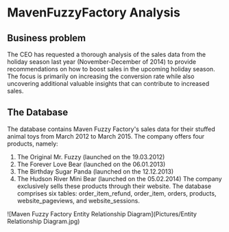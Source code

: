 # MavenFuzzyFactory Analysis
## Business problem
The CEO has requested a thorough analysis of the sales data from the holiday season last year (November-December of 2014) to provide recommendations on how to boost sales in the upcoming holiday season. The focus is primarily on increasing the conversion rate while also uncovering additional valuable insights that can contribute to increased sales.

## The Database
The database contains Maven Fuzzy Factory's sales data for their stuffed animal toys from March 2012 to March 2015. The company offers four products, namely:
1.	The Original Mr. Fuzzy (launched on the 19.03.2012)
2.	The Forever Love Bear (launched on the 06.01.2013)
3.	The Birthday Sugar Panda (launched on the 12.12.2013)
4.	The Hudson River Mini Bear (launched on the 05.02.2014)
The company exclusively sells these products through their website. The database comprises six tables: order_item_refund, order_item, orders, products, website_pageviews, and website_sessions.

![Maven Fuzzy Factory Entity Relationship Diagram](Pictures/Entity Relationship Diagram.jpg)
